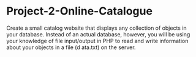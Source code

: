 # Project-2-Online-Catalogue
 Create a small catalog website that displays any collection of objects in your database. Instead of an actual database, however, you will be using your knowledge of file input/output in PHP to read and write information about your objects in a file (d ata.txt) on the server.
